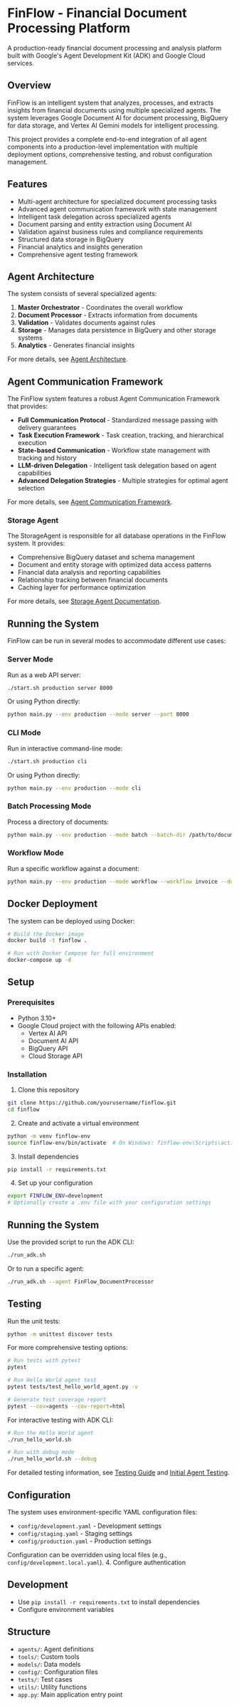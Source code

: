 # FinFlow - Financial Document Processing Platform

A production-ready financial document processing and analysis platform built with Google's Agent Development Kit (ADK) and Google Cloud services.

## Overview
FinFlow is an intelligent system that analyzes, processes, and extracts insights from financial documents using multiple specialized agents. The system leverages Google Document AI for document processing, BigQuery for data storage, and Vertex AI Gemini models for intelligent processing.

This project provides a complete end-to-end integration of all agent components into a production-level implementation with multiple deployment options, comprehensive testing, and robust configuration management.

## Features
- Multi-agent architecture for specialized document processing tasks
- Advanced agent communication framework with state management
- Intelligent task delegation across specialized agents
- Document parsing and entity extraction using Document AI
- Validation against business rules and compliance requirements
- Structured data storage in BigQuery
- Financial analytics and insights generation
- Comprehensive agent testing framework

## Agent Architecture
The system consists of several specialized agents:

1. **Master Orchestrator** - Coordinates the overall workflow
2. **Document Processor** - Extracts information from documents
3. **Validation** - Validates documents against rules
4. **Storage** - Manages data persistence in BigQuery and other storage systems
5. **Analytics** - Generates financial insights

For more details, see [Agent Architecture](docs/agent_architecture.md).

## Agent Communication Framework

The FinFlow system features a robust Agent Communication Framework that provides:

- **Full Communication Protocol** - Standardized message passing with delivery guarantees
- **Task Execution Framework** - Task creation, tracking, and hierarchical execution
- **State-based Communication** - Workflow state management with tracking and history
- **LLM-driven Delegation** - Intelligent task delegation based on agent capabilities
- **Advanced Delegation Strategies** - Multiple strategies for optimal agent selection

For more details, see [Agent Communication Framework](docs/agent_communication_framework.md).

### Storage Agent
The StorageAgent is responsible for all database operations in the FinFlow system. It provides:

- Comprehensive BigQuery dataset and schema management
- Document and entity storage with optimized data access patterns
- Financial data analysis and reporting capabilities
- Relationship tracking between financial documents
- Caching layer for performance optimization

For more details, see [Storage Agent Documentation](docs/storage_agent.md).

## Running the System

FinFlow can be run in several modes to accommodate different use cases:

### Server Mode
Run as a web API server:
```bash
./start.sh production server 8000
```

Or using Python directly:
```bash
python main.py --env production --mode server --port 8000
```

### CLI Mode
Run in interactive command-line mode:
```bash
./start.sh production cli
```

Or using Python directly:
```bash
python main.py --env production --mode cli
```

### Batch Processing Mode
Process a directory of documents:
```bash
python main.py --env production --mode batch --batch-dir /path/to/documents
```

### Workflow Mode
Run a specific workflow against a document:
```bash
python main.py --env production --mode workflow --workflow invoice --document /path/to/invoice.pdf
```

## Docker Deployment
The system can be deployed using Docker:

```bash
# Build the Docker image
docker build -t finflow .

# Run with Docker Compose for full environment
docker-compose up -d
```

## Setup

### Prerequisites
- Python 3.10+
- Google Cloud project with the following APIs enabled:
  - Vertex AI API
  - Document AI API
  - BigQuery API
  - Cloud Storage API

### Installation
1. Clone this repository
```bash
git clone https://github.com/yourusername/finflow.git
cd finflow
```

2. Create and activate a virtual environment
```bash
python -m venv finflow-env
source finflow-env/bin/activate  # On Windows: finflow-env\Scripts\activate
```

3. Install dependencies
```bash
pip install -r requirements.txt
```

4. Set up your configuration
```bash
export FINFLOW_ENV=development
# Optionally create a .env file with your configuration settings
```

## Running the System
Use the provided script to run the ADK CLI:

```bash
./run_adk.sh
```

Or to run a specific agent:

```bash
./run_adk.sh --agent FinFlow_DocumentProcessor
```

## Testing
Run the unit tests:

```bash
python -m unittest discover tests
```

For more comprehensive testing options:

```bash
# Run tests with pytest
pytest

# Run Hello World agent test
pytest tests/test_hello_world_agent.py -v

# Generate test coverage report
pytest --cov=agents --cov-report=html
```

For interactive testing with ADK CLI:
```bash
# Run the Hello World agent
./run_hello_world.sh

# Run with debug mode
./run_hello_world.sh --debug
```

For detailed testing information, see [Testing Guide](docs/testing_guide.md) and [Initial Agent Testing](docs/initial_agent_testing.md).

## Configuration
The system uses environment-specific YAML configuration files:
- `config/development.yaml` - Development settings
- `config/staging.yaml` - Staging settings
- `config/production.yaml` - Production settings

Configuration can be overridden using local files (e.g., `config/development.local.yaml`).
4. Configure authentication

## Development
- Use `pip install -r requirements.txt` to install dependencies
- Configure environment variables

## Structure
- `agents/`: Agent definitions
- `tools/`: Custom tools
- `models/`: Data models
- `config/`: Configuration files
- `tests/`: Test cases
- `utils/`: Utility functions
- `app.py`: Main application entry point
